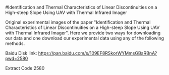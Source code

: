 #Identification and Thermal Characteristics of Linear Discontinuities on a High-steep Slope Using UAV with Thermal Infrared Imager

Original experimental images of the paper "Identification and Thermal Characteristics of Linear Discontinuities on a High-steep Slope Using UAV with Thermal Infrared Imager". Here we provide two ways for downloading our data and one download our experimental data using any of the following methods.

Baidu Disk link: https://pan.baidu.com/s/109EF8RSkorWYMmsGBaRBnA?pwd=2580 

Extract Code:2580
